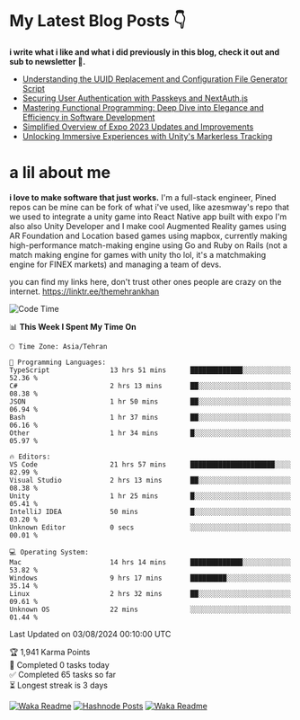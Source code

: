 # My Latest Blog Posts 👇
**i write what i like and what i did previously in this blog, check it out and sub to newsletter 🫡.**

<!-- HASHNODE_BLOG:START -->
- [Understanding the UUID Replacement and Configuration File Generator Script](https://themehrankhan.hashnode.dev/understanding-the-uuid-replacement-and-configuration-file-generator-script)
- [Securing User Authentication with Passkeys and NextAuth.js](https://themehrankhan.hashnode.dev/securing-user-authentication-with-passkeys-and-nextauthjs)
- [Mastering Functional Programming: Deep Dive into Elegance and Efficiency in Software Development](https://themehrankhan.hashnode.dev/mastering-functional-programming-deep-dive-into-elegance-and-efficiency-in-software-development)
- [Simplified Overview of Expo 2023 Updates and Improvements](https://themehrankhan.hashnode.dev/expo-2023-updates-and-features-summary)
- [Unlocking Immersive Experiences with Unity's Markerless Tracking](https://themehrankhan.hashnode.dev/unlocking-immersive-experiences-with-unitys-markerless-tracking)

<!-- HASHNODE_BLOG:END -->

# a lil about me
**i love to make  software that just works.**
I'm a full-stack engineer, Pined repos can be mine can be fork of what i've used, like azesmway's repo that we used to integrate a unity game into React Native app built with expo I'm also also Unity Developer and I make cool Augmented Reality games using AR Foundation and Location based games using mapbox, currently making high-performance match-making engine using Go and Ruby on Rails (not a match making engine for games with unity tho lol, it's a matchmaking engine for FINEX markets) and managing a team of devs.

you can find my links here, don't trust other ones people are crazy on the internet.
https://linktr.ee/themehrankhan

<!--START_SECTION:waka-->
![Code Time](http://img.shields.io/badge/Code%20Time-553%20hrs%206%20mins-blue)

📊 **This Week I Spent My Time On** 

```text
🕑︎ Time Zone: Asia/Tehran

💬 Programming Languages: 
TypeScript               13 hrs 51 mins      █████████████░░░░░░░░░░░░   52.36 % 
C#                       2 hrs 13 mins       ██░░░░░░░░░░░░░░░░░░░░░░░   08.38 % 
JSON                     1 hr 50 mins        ██░░░░░░░░░░░░░░░░░░░░░░░   06.94 % 
Bash                     1 hr 37 mins        ██░░░░░░░░░░░░░░░░░░░░░░░   06.16 % 
Other                    1 hr 34 mins        █░░░░░░░░░░░░░░░░░░░░░░░░   05.97 % 

🔥 Editors: 
VS Code                  21 hrs 57 mins      █████████████████████░░░░   82.99 % 
Visual Studio            2 hrs 13 mins       ██░░░░░░░░░░░░░░░░░░░░░░░   08.38 % 
Unity                    1 hr 25 mins        █░░░░░░░░░░░░░░░░░░░░░░░░   05.41 % 
IntelliJ IDEA            50 mins             █░░░░░░░░░░░░░░░░░░░░░░░░   03.20 % 
Unknown Editor           0 secs              ░░░░░░░░░░░░░░░░░░░░░░░░░   00.01 % 

💻 Operating System: 
Mac                      14 hrs 14 mins      █████████████░░░░░░░░░░░░   53.82 % 
Windows                  9 hrs 17 mins       █████████░░░░░░░░░░░░░░░░   35.14 % 
Linux                    2 hrs 32 mins       ██░░░░░░░░░░░░░░░░░░░░░░░   09.61 % 
Unknown OS               22 mins             ░░░░░░░░░░░░░░░░░░░░░░░░░   01.44 % 
```


 Last Updated on 03/08/2024 00:10:00 UTC
<!--END_SECTION:waka-->

<!-- TODO-IST:START -->
🏆  1,941 Karma Points           
🌸  Completed 0 tasks today           
✅  Completed 65 tasks so far           
⏳  Longest streak is 3 days
<!-- TODO-IST:END -->

[![Waka Readme](https://github.com/TheMehranKhan/themehrankhan/actions/workflows/main.yml/badge.svg)](https://github.com/TheMehranKhan/themehrankhan/actions/workflows/main.yml)
[![Hashnode Posts](https://github.com/TheMehranKhan/themehrankhan/actions/workflows/hashnode.yml/badge.svg)](https://github.com/TheMehranKhan/themehrankhan/actions/workflows/hashnode.yml)
[![Waka Readme](https://github.com/TheMehranKhan/themehrankhan/actions/workflows/waka.yml/badge.svg)](https://github.com/TheMehranKhan/themehrankhan/actions/workflows/waka.yml)
